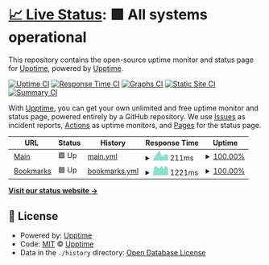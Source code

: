 # [📈 Live Status](https://status.dranem.me): <!--live status--> **🟩 All systems operational**

This repository contains the open-source uptime monitor and status page for [Upptime](https://upptime.js.org), powered by [Upptime](https://github.com/upptime/upptime).

[![Uptime CI](https://github.com/drnmm/status/workflows/Uptime%20CI/badge.svg)](https://github.com/drnmm/status/actions?query=workflow%3A%22Uptime+CI%22)
[![Response Time CI](https://github.com/drnmm/status/workflows/Response%20Time%20CI/badge.svg)](https://github.com/drnmm/status/actions?query=workflow%3A%22Response+Time+CI%22)
[![Graphs CI](https://github.com/drnmm/status/workflows/Graphs%20CI/badge.svg)](https://github.com/drnmm/status/actions?query=workflow%3A%22Graphs+CI%22)
[![Static Site CI](https://github.com/drnmm/status/workflows/Static%20Site%20CI/badge.svg)](https://github.com/drnmm/status/actions?query=workflow%3A%22Static+Site+CI%22)
[![Summary CI](https://github.com/drnmm/status/workflows/Summary%20CI/badge.svg)](https://github.com/drnmm/status/actions?query=workflow%3A%22Summary+CI%22)

With [Upptime](https://upptime.js.org), you can get your own unlimited and free uptime monitor and status page, powered entirely by a GitHub repository. We use [Issues](https://github.com/upptime/upptime/issues) as incident reports, [Actions](https://github.com/drnmm/status/actions) as uptime monitors, and [Pages](https://status.dranem.me) for the status page.

<!--start: status pages-->
<!-- This summary is generated by Upptime (https://github.com/upptime/upptime) -->
<!-- Do not edit this manually, your changes will be overwritten -->
<!-- prettier-ignore -->
| URL | Status | History | Response Time | Uptime |
| --- | ------ | ------- | ------------- | ------ |
| <img alt="" src="https://favicons.githubusercontent.com/www.dranem.me" height="13"> [Main](https://www.dranem.me) | 🟩 Up | [main.yml](https://github.com/drnmm/status/commits/HEAD/history/main.yml) | <details><summary><img alt="Response time graph" src="./graphs/main/response-time-week.png" height="20"> 211ms</summary><br><a href="https://status.dranem.me/history/main"><img alt="Response time 184" src="https://img.shields.io/endpoint?url=https%3A%2F%2Fraw.githubusercontent.com%2Fdrnmm%2Fstatus%2FHEAD%2Fapi%2Fmain%2Fresponse-time.json"></a><br><a href="https://status.dranem.me/history/main"><img alt="24-hour response time 172" src="https://img.shields.io/endpoint?url=https%3A%2F%2Fraw.githubusercontent.com%2Fdrnmm%2Fstatus%2FHEAD%2Fapi%2Fmain%2Fresponse-time-day.json"></a><br><a href="https://status.dranem.me/history/main"><img alt="7-day response time 211" src="https://img.shields.io/endpoint?url=https%3A%2F%2Fraw.githubusercontent.com%2Fdrnmm%2Fstatus%2FHEAD%2Fapi%2Fmain%2Fresponse-time-week.json"></a><br><a href="https://status.dranem.me/history/main"><img alt="30-day response time 209" src="https://img.shields.io/endpoint?url=https%3A%2F%2Fraw.githubusercontent.com%2Fdrnmm%2Fstatus%2FHEAD%2Fapi%2Fmain%2Fresponse-time-month.json"></a><br><a href="https://status.dranem.me/history/main"><img alt="1-year response time 181" src="https://img.shields.io/endpoint?url=https%3A%2F%2Fraw.githubusercontent.com%2Fdrnmm%2Fstatus%2FHEAD%2Fapi%2Fmain%2Fresponse-time-year.json"></a></details> | <details><summary><a href="https://status.dranem.me/history/main">100.00%</a></summary><a href="https://status.dranem.me/history/main"><img alt="All-time uptime 99.96%" src="https://img.shields.io/endpoint?url=https%3A%2F%2Fraw.githubusercontent.com%2Fdrnmm%2Fstatus%2FHEAD%2Fapi%2Fmain%2Fuptime.json"></a><br><a href="https://status.dranem.me/history/main"><img alt="24-hour uptime 100.00%" src="https://img.shields.io/endpoint?url=https%3A%2F%2Fraw.githubusercontent.com%2Fdrnmm%2Fstatus%2FHEAD%2Fapi%2Fmain%2Fuptime-day.json"></a><br><a href="https://status.dranem.me/history/main"><img alt="7-day uptime 100.00%" src="https://img.shields.io/endpoint?url=https%3A%2F%2Fraw.githubusercontent.com%2Fdrnmm%2Fstatus%2FHEAD%2Fapi%2Fmain%2Fuptime-week.json"></a><br><a href="https://status.dranem.me/history/main"><img alt="30-day uptime 99.92%" src="https://img.shields.io/endpoint?url=https%3A%2F%2Fraw.githubusercontent.com%2Fdrnmm%2Fstatus%2FHEAD%2Fapi%2Fmain%2Fuptime-month.json"></a><br><a href="https://status.dranem.me/history/main"><img alt="1-year uptime 99.98%" src="https://img.shields.io/endpoint?url=https%3A%2F%2Fraw.githubusercontent.com%2Fdrnmm%2Fstatus%2FHEAD%2Fapi%2Fmain%2Fuptime-year.json"></a></details>
| <img alt="" src="https://favicons.githubusercontent.com/links.dranem.me" height="13"> [Bookmarks](https://links.dranem.me) | 🟩 Up | [bookmarks.yml](https://github.com/drnmm/status/commits/HEAD/history/bookmarks.yml) | <details><summary><img alt="Response time graph" src="./graphs/bookmarks/response-time-week.png" height="20"> 1221ms</summary><br><a href="https://status.dranem.me/history/bookmarks"><img alt="Response time 567" src="https://img.shields.io/endpoint?url=https%3A%2F%2Fraw.githubusercontent.com%2Fdrnmm%2Fstatus%2FHEAD%2Fapi%2Fbookmarks%2Fresponse-time.json"></a><br><a href="https://status.dranem.me/history/bookmarks"><img alt="24-hour response time 1386" src="https://img.shields.io/endpoint?url=https%3A%2F%2Fraw.githubusercontent.com%2Fdrnmm%2Fstatus%2FHEAD%2Fapi%2Fbookmarks%2Fresponse-time-day.json"></a><br><a href="https://status.dranem.me/history/bookmarks"><img alt="7-day response time 1221" src="https://img.shields.io/endpoint?url=https%3A%2F%2Fraw.githubusercontent.com%2Fdrnmm%2Fstatus%2FHEAD%2Fapi%2Fbookmarks%2Fresponse-time-week.json"></a><br><a href="https://status.dranem.me/history/bookmarks"><img alt="30-day response time 772" src="https://img.shields.io/endpoint?url=https%3A%2F%2Fraw.githubusercontent.com%2Fdrnmm%2Fstatus%2FHEAD%2Fapi%2Fbookmarks%2Fresponse-time-month.json"></a><br><a href="https://status.dranem.me/history/bookmarks"><img alt="1-year response time 567" src="https://img.shields.io/endpoint?url=https%3A%2F%2Fraw.githubusercontent.com%2Fdrnmm%2Fstatus%2FHEAD%2Fapi%2Fbookmarks%2Fresponse-time-year.json"></a></details> | <details><summary><a href="https://status.dranem.me/history/bookmarks">100.00%</a></summary><a href="https://status.dranem.me/history/bookmarks"><img alt="All-time uptime 99.96%" src="https://img.shields.io/endpoint?url=https%3A%2F%2Fraw.githubusercontent.com%2Fdrnmm%2Fstatus%2FHEAD%2Fapi%2Fbookmarks%2Fuptime.json"></a><br><a href="https://status.dranem.me/history/bookmarks"><img alt="24-hour uptime 100.00%" src="https://img.shields.io/endpoint?url=https%3A%2F%2Fraw.githubusercontent.com%2Fdrnmm%2Fstatus%2FHEAD%2Fapi%2Fbookmarks%2Fuptime-day.json"></a><br><a href="https://status.dranem.me/history/bookmarks"><img alt="7-day uptime 100.00%" src="https://img.shields.io/endpoint?url=https%3A%2F%2Fraw.githubusercontent.com%2Fdrnmm%2Fstatus%2FHEAD%2Fapi%2Fbookmarks%2Fuptime-week.json"></a><br><a href="https://status.dranem.me/history/bookmarks"><img alt="30-day uptime 99.86%" src="https://img.shields.io/endpoint?url=https%3A%2F%2Fraw.githubusercontent.com%2Fdrnmm%2Fstatus%2FHEAD%2Fapi%2Fbookmarks%2Fuptime-month.json"></a><br><a href="https://status.dranem.me/history/bookmarks"><img alt="1-year uptime 99.96%" src="https://img.shields.io/endpoint?url=https%3A%2F%2Fraw.githubusercontent.com%2Fdrnmm%2Fstatus%2FHEAD%2Fapi%2Fbookmarks%2Fuptime-year.json"></a></details>

<!--end: status pages-->

[**Visit our status website →**](https://status.dranem.me)

## 📄 License

- Powered by: [Upptime](https://github.com/upptime/upptime)
- Code: [MIT](./LICENSE) © [Upptime](https://upptime.js.org)
- Data in the `./history` directory: [Open Database License](https://opendatacommons.org/licenses/odbl/1-0/)
